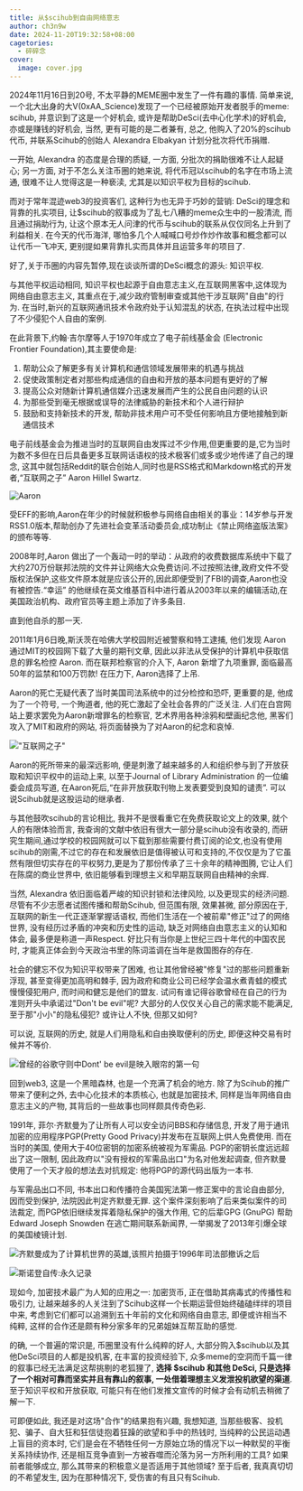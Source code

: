 ```yaml
---
title: 从$scihub到自由网络意志
author: ch3n9w
date: 2024-11-20T19:32:58+08:00
cagetories: 
  - 碎碎念
cover:
  image: cover.jpg
---
```


2024年11月16日到20号, 不太平静的MEME圈中发生了一件有趣的事情. 简单来说, 一个北大出身的大V(0xAA_Science)发现了一个已经被原始开发者脱手的meme: scihub, 并意识到了这是一个好机会, 或许是帮助DeSci(去中心化学术)的好机会, 亦或是赚钱的好机会, 当然, 更有可能的是二者兼有, 总之, 他购入了20%的scihub代币, 并联系Scihub的创始人 Alexandra Elbakyan 计划分批次将代币捐赠.

一开始, Alexandra 的态度是合理的质疑, 一方面, 分批次的捐助很难不让人起疑心; 另一方面, 对于不怎么关注币圈的她来说, 将代币冠以scihub的名字在市场上流通, 很难不让人觉得这是一种亵渎, 尤其是以知识平权为目标的scihub. 

而对于常年混迹web3的投资客们, 这种行为也无异于巧妙的营销: DeSci的理念和背靠的扎实项目, 让$scihub的叙事成为了乱七八糟的meme众生中的一股清流, 而且通过捐助行为, 让这个原本无人问津的代币与scihub的联系从仅仅同名上升到了利益相关. 在今天的代币海洋, 哪怕多几个人喊喊口号炒作炒作故事和概念都可以让代币一飞冲天, 更别提如果背靠扎实而具体并且运营多年的项目了.

好了,关于币圈的内容先暂停,现在谈谈所谓的DeSci概念的源头: 知识平权.

与其他平权运动相同, 知识平权也起源于自由意志主义,在互联网黑客中,这体现为网络自由意志主义, 其重点在于,减少政府管制审查或其他干涉互联网"自由"的行为. 在当时,新兴的互联网通讯技术令政府处于认知混乱的状态, 在执法过程中出现了不少侵犯个人自由的案例. 

在此背景下,约翰·吉尔摩等人于1970年成立了电子前线基金会 (Electronic Frontier Foundation),其主要使命是:

1. 帮助公众了解更多有关计算机和通信领域发展带来的机遇与挑战
2. 促使政策制定者对那些构成通信的自由和开放的基本问题有更好的了解
3. 提高公众对随新计算机通信媒介迅速发展而产生的公民自由问题的认识
4. 为那些受到毫无根据或误导的法律威胁的新技术和个人进行辩护
5. 鼓励和支持新技术的开发, 帮助非技术用户可不受任何影响且方便地接触到新通信技术

电子前线基金会为推进当时的互联网自由发挥过不少作用,但更重要的是,它为当时为数不多但在日后具备更多互联网话语权的技术极客们或多或少地传递了自己的理念, 这其中就包括Reddit的联合创始人,同时也是RSS格式和Markdown格式的开发者,“互联网之子” Aaron Hillel Swartz.

![Aaron](./aaron.jpg)

受EFF的影响,Aaron在年少的时候就积极参与网络自由相关的事业：14岁参与开发RSS1.0版本,帮助创办了先进社会变革活动委员会,成功制止《禁止网络盗版法案》的颁布等等.

2008年时,Aaron 做出了一个轰动一时的举动：从政府的收费数据库系统中下载了大约270万份联邦法院的文件并让网络大众免费访问.不过按照法律,政府文件不受版权法保护,这些文件原本就是应该公开的,因此即便受到了FBI的调查,Aaron也没有被控告.“幸运” 的他继续在英文维基百科中进行着从2003年以来的编辑活动,在美国政治机构、政府官员等主题上添加了许多条目.

直到他自杀的那一天.

2011年1月6日晚,斯沃茨在哈佛大学校园附近被警察和特工逮捕, 他们发现 Aaron 通过MIT的校园网下载了大量的期刊文章, 因此以非法从受保护的计算机中获取信息的罪名检控 Aaron. 而在联邦检察官的介入下, Aaron 新增了九项重罪, 面临最高50年的监禁和100万罚款! 在压力下, Aaron选择了上吊.

Aaron的死亡无疑代表了当时美国司法系统中的过分检控和恐吓, 更重要的是, 他成为了一个符号, 一个殉道者, 他的死亡激起了全社会各界的广泛关注. 人们在白宫网站上要求罢免为Aaron新增罪名的检察官, 艺术界用各种涂鸦和壁画纪念他, 黑客们攻入了MIT和政府的网站, 将页面替换为了对Aaron的纪念和哀悼.

!["互联网之子"](./boy.jpg)

Aaron的死所带来的最深远影响, 便是刺激了越来越多的人和组织参与到了开放获取和知识平权中的运动上来, 以至于Journal of Library Administration 的一位编委会成员写道, 在Aaron死后,“在非开放获取刊物上发表要受到良知的谴责”. 可以说Scihub就是这股运动的继承者.

与其他鼓吹scihub的言论相比, 我并不是很看重它在免费获取论文上的效果, 就个人的有限体验而言, 我查询的文献中依旧有很大一部分是scihub没有收录的, 而研究生期间,通过学校的校园网就可以下载到那些需要付费订阅的论文,也没有使用scihub的刚需,不过它的存在和发展依旧是值得被认可和支持的,不仅仅是为了它虽然有限但切实存在的平权努力,更是为了那份传承了三十余年的精神图腾, 它让人们在陈腐的商业世界中, 依旧能够看到理想主义和早期互联网自由精神的余辉. 

当然, Alexandra 依旧面临着严峻的知识封锁和法律风险, 以及更现实的经济问题. 尽管有不少志愿者试图传播和帮助Scihub, 但范围有限, 效果甚微, 部分原因在于, 互联网的新生一代正逐渐掌握话语权, 而他们生活在一个被前辈"修正"过了的网络世界, 没有经历过矛盾的冲突和历史性的运动, 缺乏对网络自由意志主义的认知和体会, 最多便是称道一声Respect. 好比只有当你是上世纪三四十年代的中国农民时, 才能真正体会到今天政治书里的陈词滥调在当年是救国图存的存在. 

社会的健忘不仅为知识平权带来了困难, 也让其他曾经被"修复"过的那些问题重新浮现, 甚至变得更加高明和棘手, 因为政府和商业公司已经学会温水煮青蛙的模式慢慢侵犯用户, 而时间和健忘是他们的盟友. 试问有谁记得谷歌曾经在自己的行为准则开头中承诺过"Don't be evil"呢? 大部分的人仅仅关心自己的需求能不能满足, 至于那"小小"的隐私侵犯? 或许让人不快, 但那又如何? 

可以说, 互联网的历史, 就是人们用隐私和自由换取便利的历史, 即便这种交易有时候并不等价.

![曾经的谷歌守则中Dont' be evil是映入眼帘的第一句](./google.png)

回到web3, 这是一个黑暗森林, 也是一个充满了机会的地方. 除了为Scihub的推广带来了便利之外, 去中心化技术的本质核心, 也就是加密技术, 同样是当年网络自由意志主义的产物, 其背后的一些故事也同样颇具传奇色彩.

1991年, 菲尔·齐默曼为了让所有人可以安全访问BBS和存储信息, 开发了用于通讯加密的应用程序PGP(Pretty Good Privacy)并发布在互联网上供人免费使用. 而在当时的美国, 使用大于40位密钥的加密系统被视为军需品. PGP的密钥长度远远超出了这一限制, 因此政府以"没有授权的军需品出口"为名对他发起调查, 但齐默曼使用了一个天才般的想法去对抗规定: 他将PGP的源代码出版为一本书. 

与军需品出口不同, 书本出口和传播符合美国宪法第一修正案中的言论自由部分, 因而受到保护, 法院因此判定齐默曼无罪. 这个案件深刻影响了后来类似案件的司法裁定, 而PGP依旧继续发挥着隐私保护的强大作用, 它的后辈GPG (GnuPG) 帮助 Edward Joseph Snowden 在逃亡期间联系新闻界, 一举揭发了2013年引爆全球的美国棱镜计划.

![齐默曼成为了计算机世界的英雄,该照片拍摄于1996年司法部撤诉之后](./pgp.webp)

![斯诺登自传:永久记录](./record.jpg)

现如今, 加密技术最广为人知的应用之一: 加密货币, 正在借助其病毒式的传播性和吸引力, 让越来越多的人关注到了Scihub这样一个长期运营但始终磕磕绊绊的项目中来, 考虑到它们都可以追溯到五十年前的文化和网络自由意志, 即便或许相当不纯粹, 这样的合作还是颇有种分家多年的兄弟姐妹互帮互助的感觉.

的确, 一个普遍的常识是, 币圈里没有什么纯粹的好人, 大部分购入$scihub以及其他DeSci项目的人都是投机客, 在丰富的投资经验下, 众多meme的空洞而千篇一律的叙事已经无法满足这帮挑剔的老狐狸了, **选择 $scihub 和其他 DeSci, 只是选择了一个相对可靠而坚实并且有靠山的叙事, 一处借着理想主义发泄投机欲望的渠道**. 至于知识平权和开放获取, 可能只有在他们发推文宣传的时候才会有动机去稍微了解一下. 

可即便如此, 我还是对这场"合作"的结果抱有兴趣, 我想知道, 当那些极客、投机犯、骗子、自大狂和狂信徒抱着狂躁的欲望和手中的热钱时, 当纯粹的公民运动遇上盲目的资本时, 它们是会在不牺牲任何一方原始立场的情况下以一种默契的平衡关系持续协作, 还是相互竞争直到一方被吞噬而沦落为另一方所利用的工具? 如果前者能够成立, 那么其带来的积极意义是否适用于其他领域? 至于后者, 我真真切切的不希望发生, 因为在那种情况下, 受伤害的有且只有Scihub.

